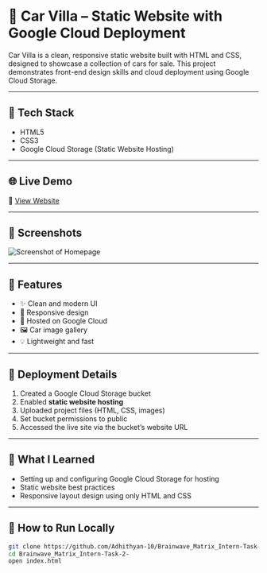 # 🚗 Car Villa – Static Website with Google Cloud Deployment

Car Villa is a clean, responsive static website built with HTML and CSS, designed to showcase a collection of cars for sale. This project demonstrates front-end design skills and cloud deployment using Google Cloud Storage.

---

## 🔧 Tech Stack

- HTML5
- CSS3
- Google Cloud Storage (Static Website Hosting)

---

## 🌐 Live Demo

📍 [View Website](https://storage.googleapis.com/static-website-bucket-01/carvilla-v1.0/index.html)

---

## 📸 Screenshots

![Screenshot of Homepage](assets/images/homepage-screenshot.png)

---

## 📁 Features

- ✨ Clean and modern UI
- 📱 Responsive design
- 🚀 Hosted on Google Cloud
- 🖼️ Car image gallery
- 💡 Lightweight and fast

---

## 🚀 Deployment Details

1. Created a Google Cloud Storage bucket  
2. Enabled **static website hosting**  
3. Uploaded project files (HTML, CSS, images)  
4. Set bucket permissions to public  
5. Accessed the live site via the bucket’s website URL

---

## 🧠 What I Learned

- Setting up and configuring Google Cloud Storage for hosting  
- Static website best practices  
- Responsive layout design using only HTML and CSS

---

## 📂 How to Run Locally

```bash
git clone https://github.com/Adhithyan-10/Brainwave_Matrix_Intern-Task-2-.git
cd Brainwave_Matrix_Intern-Task-2-
open index.html
